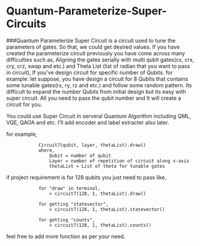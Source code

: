 # Quantum-Parameterize-Super-Circuits

###Quantum Parameterize Super Circuit is a circuit used to tune the parameters of gates. So that, we could get desired values. If you have created the parameterize circuit previously you have come across many difficulties such as, Aligning the gates serially with multi qubit gates(cx, crx, cry, crz, swap and etc.) and Theta List (list of radian that you want to pass in circuit), If you've design circuit for specific number of Qubits. for example: let suppose, you have design a circuit for 8 Qubits that contains some tunable gates(rx, ry, rz and etc.) and follow some random pattern. Its difficult to expand the number Qubits from initial design but its easy with super circuit. All you need to pass the qubit number and It will create a circuit for you.

You could use Super Circuit in serveral Quantum Algorithm including QML, VQE, QAOA and etc. 
I'll add encoder and label extracter also later.

for example, 
```
            Circuit7(qubit, layer, thetaList).draw()
            where,
                Qubit = number of qubit
                Layer = number of repetition of circuit along x-axis
                thetaList = List of theta for tunable gates
```

if project requirement is for 128 qubits you just need to pass like,

                for "draw" in terminal,
                    > circuit7(128, 1, thetaList).draw()

                for getting "statevector",
                    > circuit7(128, 1, thetaList).statevector()
                
                for getting "counts", 
                    > circuit7(128, 1, thetaList).counts()
 
feel free to add more function as per your need.
